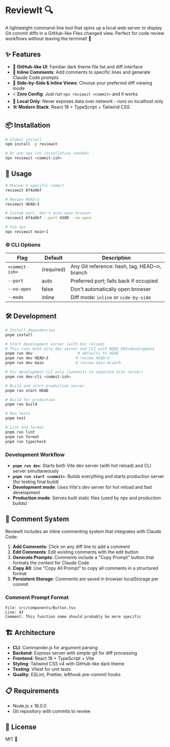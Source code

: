 # ReviewIt 🔍

A lightweight command-line tool that spins up a local web server to display Git commit diffs in a GitHub-like Files changed view. Perfect for code review workflows without leaving the terminal! 🚀

## ✨ Features

- 🌙 **GitHub-like UI**: Familiar dark theme file list and diff interface
- 💬 **Inline Comments**: Add comments to specific lines and generate Claude Code prompts
- 🔄 **Side-by-Side & Inline Views**: Choose your preferred diff viewing mode
- ⚡ **Zero Config**: Just run `npx reviewit <commit>` and it works
- 🔐 **Local Only**: Never exposes data over network - runs on localhost only
- 🛠️ **Modern Stack**: React 18 + TypeScript + Tailwind CSS

## 📦 Installation

```bash
# Global install
npm install -g reviewit

# Or use npx (no installation needed)
npx reviewit <commit-ish>
```

## 🚀 Usage

```bash
# Review a specific commit
reviewit 6f4a9b7

# Review HEAD~3
reviewit HEAD~3

# Custom port, don't auto-open browser
reviewit 6f4a9b7 --port 4300 --no-open

# Via npx
npx reviewit main~1
```

### ⚙️ CLI Options

| Flag           | Default    | Description                                  |
| -------------- | ---------- | -------------------------------------------- |
| `<commit-ish>` | (required) | Any Git reference: hash, tag, HEAD~n, branch |
| `--port`       | auto       | Preferred port; falls back if occupied       |
| `--no-open`    | false      | Don't automatically open browser             |
| `--mode`       | inline     | Diff mode: `inline` or `side-by-side`        |

## 🛠️ Development

```bash
# Install dependencies
pnpm install

# Start development server (with hot reload)
# This runs both Vite dev server and CLI with NODE_ENV=development
pnpm run dev                    # defaults to HEAD
pnpm run dev HEAD~3            # review HEAD~3
pnpm run dev main              # review main branch

# For development CLI only (connects to separate Vite server)
pnpm run dev:cli <commit-ish>

# Build and start production server
pnpm run start HEAD

# Build for production
pnpm run build

# Run tests
pnpm test

# Lint and format
pnpm run lint
pnpm run format
pnpm run typecheck
```

### Development Workflow

- **`pnpm run dev`**: Starts both Vite dev server (with hot reload) and CLI server simultaneously
- **`pnpm run start <commit>`**: Builds everything and starts production server (for testing final build)
- **Development mode**: Uses Vite's dev server for hot reload and fast development
- **Production mode**: Serves built static files (used by npx and production builds)

## 💬 Comment System

ReviewIt includes an inline commenting system that integrates with Claude Code:

1. **Add Comments**: Click on any diff line to add a comment
2. **Edit Comments**: Edit existing comments with the edit button
3. **Generate Prompts**: Comments include a "Copy Prompt" button that formats the context for Claude Code
4. **Copy All**: Use "Copy All Prompt" to copy all comments in a structured format
5. **Persistent Storage**: Comments are saved in browser localStorage per commit

### Comment Prompt Format

```
File: src/components/Button.tsx
Line: 42
Comment: This function name should probably be more specific
```

## 🏗️ Architecture

- **CLI**: Commander.js for argument parsing
- **Backend**: Express server with simple-git for diff processing
- **Frontend**: React 18 + TypeScript + Vite
- **Styling**: Tailwind CSS v4 with GitHub-like dark theme
- **Testing**: Vitest for unit tests
- **Quality**: ESLint, Prettier, lefthook pre-commit hooks

## 📋 Requirements

- Node.js ≥ 18.0.0
- Git repository with commits to review

## 📄 License

MIT 📝
